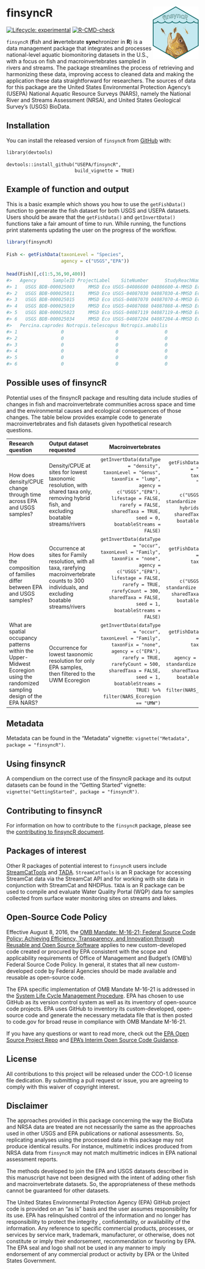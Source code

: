 
<!-- README.md is generated from README.Rmd. Please edit that file -->

# finsyncR <a href="https://didactic-carnival-mz54op5.pages.github.io/"><img src="man/figures/logo.png" align="right" height="138" /></a>

<!-- badges: start -->

[![Lifecycle:
experimental](https://img.shields.io/badge/lifecycle-stable-green.svg)](https://lifecycle.r-lib.org/articles/stages.html#stable)
[![R-CMD-check](https://github.com/USEPA/finsyncR/actions/workflows/R-CMD-check.yaml/badge.svg)](https://github.com/USEPA/finsyncR/actions/workflows/R-CMD-check.yaml)
<!-- badges: end -->

`finsyncR` (**f**ish and **in**vertebrate **sync**hronizer in **R**) is
a data management package that integrates and processes national-level
aquatic biomonitoring datasets in the U.S., with a focus on fish and
macroinvertebrates sampled in rivers and streams. The package
streamlines the process of retrieving and harmonizing these data,
improving access to cleaned data and making the application these data
straightforward for researchers. The sources of data for this package
are the United States Environmental Protection Agency’s (USEPA) National
Aquatic Resource Surveys (NARS), namely the National River and Streams
Assessment (NRSA), and United States Geological Survey’s (USGS) BioData.

## Installation

You can install the released version of `finsyncR` from
[GitHub](https://github.com/USEPA/finsyncR) with:

    library(devtools)

    devtools::install_github("USEPA/finsyncR",
                             build_vignette = TRUE)

## Example of function and output

This is a basic example which shows you how to use the `getFishData()`
function to generate the fish dataset for both USGS and USEPA datasets.
Users should be aware that the `getFishData()` and `getInvertData()`
functions take a fair amount of time to run. While running, the
functions print statements updating the user on the progress of the
workflow.

``` r
library(finsyncR)

Fish <- getFishData(taxonLevel = "Species",
                    agency = c("USGS","EPA"))

head(Fish)[,c(1:5,36,90,400)]
#>   Agency      SampleID ProjectLabel    SiteNumber      StudyReachName
#> 1   USGS BDB-000025003     MMSD Eco USGS-04086600 04086600-A-MMSD Eco
#> 2   USGS BDB-000025011     MMSD Eco USGS-04087030 04087030-A-MMSD Eco
#> 3   USGS BDB-000025015     MMSD Eco USGS-04087070 04087070-A-MMSD Eco
#> 4   USGS BDB-000025019     MMSD Eco USGS-04087088 04087088-A-MMSD Eco
#> 5   USGS BDB-000025023     MMSD Eco USGS-04087119 04087119-A-MMSD Eco
#> 6   USGS BDB-000025034     MMSD Eco USGS-04087204 04087204-A-MMSD Eco
#>   Percina.caprodes Notropis.telescopus Notropis.amabilis
#> 1                0                   0                 0
#> 2                0                   0                 0
#> 3                0                   0                 0
#> 4                0                   0                 0
#> 5                0                   0                 0
#> 6                0                   0                 0
```

## Possible uses of finsyncR

Potential uses of the finsyncR package and resulting data include
studies of changes in fish and macroinvertebrate communities across
space and time and the environmental causes and ecological consequences
of those changes. The table below provides example code to generate
macroinvertebrates and fish datasets given hypothetical research
questions.

| Research question                                                                                                            | Output dataset requested                                                                                                                               |                                                                                                                                                                                                                                                                         Macroinvertebrates |                                                                                                                                                                                                                        Fish |
|:--------------------------------------------------------------------------------------------------------------------------|:----------------------------------------------------------------------------------------------------------------------------------------------------|-------------------------------------------------------------------------------------------------------------------------------------------------------------------------------------------------------------------------------------------------------------------------------------------:|----------------------------------------------------------------------------------------------------------------------------------------------------------------------------------------------------------------------------:|
| How does density/CPUE change through time across EPA and USGS samples?                                                       | Density/CPUE at sites for lowest taxonomic resolution, with shared taxa only, removing hybrid fish, and excluding boatable streams/rivers              |                                  `getInvertData(dataType = "density",` <br> `taxonLevel = "Genus",` <br> `taxonFix = "lump",` <br> `agency = c("USGS","EPA"),` <br> `lifestage = FALSE,` <br> `rarefy = FALSE,` <br> `sharedTaxa = TRUE,` <br> `seed = 0,` <br> `boatableStreams = FALSE)` |          `getFishData(dataType = "density",` <br> `taxonLevel = "Species",` <br> `agency = c("USGS","EPA"),` <br> `standardize = "CPUE",` <br> `hybrids = FALSE,` <br> `sharedTaxa = TRUE,` <br> `boatableStreams = FALSE)` |
| How does the composition of families differ between EPA and USGS samples?                                                    | Occurrence at sites for Family resolution, with all taxa, rarefying macroinvertebrate counts to 300 individuals, and excluding boatable streams/rivers |          `getInvertData(dataType = "occur",` <br> `taxonLevel = "Family",` <br> `taxonFix = "none",` <br> `agency = c("USGS","EPA"),` <br> `lifestage = FALSE,` <br> `rarefy = TRUE,`<br> `rarefyCount = 300,` <br> `sharedTaxa = FALSE,` <br> `seed = 1,` <br> `boatableStreams = FALSE)` |                                    `getFishData(dataType = "occur",` <br> `taxonLevel = "Family",` <br> `agency = c("USGS","EPA"),` <br> `standardize = "none",` <br> `sharedTaxa = FALSE,` <br> `boatableStreams = FALSE)` |
| What are spatial occupancy patterns within the Upper-Midwest Ecoregion using the randomized sampling design of the EPA NARS? | Occurrence for lowest taxonomic resolution for only EPA samples, then filtered to the UWM Ecoregion                                                    | `getInvertData(dataType = "occur",` <br> `taxonLevel = "Family",` <br> `taxonFix = "none",` <br> `agency = c("EPA"),` <br> `rarefy = TRUE,`<br> `rarefyCount = 500,` <br> `sharedTaxa = FALSE,` <br> `seed = 1,` <br> `boatableStreams = TRUE) %>%` <br> `filter(NARS_Ecoregion == "UMW")` | `getFishData(dataType = "occur",` <br> `taxonLevel = "Family",` <br> `agency = c("EPA"),` <br> `standardize = "none",` <br> `sharedTaxa = FALSE,` <br> `boatableStreams = TRUE) %>%` <br> `filter(NARS_Ecoregion == "UMW")` |

## Metadata

Metadata can be found in the “Metadata” vignette:
`vignette("Metadata", package = "finsyncR")`.

## Using finsyncR

A compendium on the correct use of the finsyncR package and its output
datasets can be found in the “Getting Started” vignette:
`vignette("GettingStarted", package = "finsyncR")`.

## Contributing to finsyncR

For information on how to contribute to the `finsyncR` package, please
see the [contributing to finsyncR
document](https://github.com/USEPA/finsyncR/blob/main/CONTRIBUTING.md).

## Packages of interest

Other R packages of potential interest to `finsyncR` users include
[StreamCatTools](https://github.com/USEPA/StreamCatTools/) and
[TADA](https://github.com/USEPA/tada). `StreamCatTools` is an R package
for accessing StreamCat data via the StreamCat API and for working with
site data in conjunction with StreamCat and NHDPlus. `TADA` is an R
package can be used to compile and evaluate Water Quality Portal (WQP)
data for samples collected from surface water monitoring sites on
streams and lakes.

## Open-Source Code Policy

Effective August 8, 2016, the [OMB Mandate: M-16-21; Federal Source Code
Policy: Achieving Efficiency, Transparency, and Innovation through
Reusable and Open Source
Software](https://obamawhitehouse.archives.gov/sites/default/files/omb/memoranda/2016/m_16_21.pdf)
applies to new custom-developed code created or procured by EPA
consistent with the scope and applicability requirements of Office of
Management and Budget’s (OMB’s) Federal Source Code Policy. In general,
it states that all new custom-developed code by Federal Agencies should
be made available and reusable as open-source code.

The EPA specific implementation of OMB Mandate M-16-21 is addressed in
the [System Life Cycle Management
Procedure](https://www.epa.gov/irmpoli8/policy-procedures-and-guidance-system-life-cycle-management-slcm).
EPA has chosen to use GitHub as its version control system as well as
its inventory of open-source code projects. EPA uses GitHub to inventory
its custom-developed, open-source code and generate the necessary
metadata file that is then posted to code.gov for broad reuse in
compliance with OMB Mandate M-16-21.

If you have any questions or want to read more, check out the [EPA Open
Source Project Repo](https://github.com/USEPA/open-source-projects) and
[EPA’s Interim Open Source Code
Guidance](https://www.epa.gov/developers/open-source-software-and-epa-code-repository-requirements).

## License

All contributions to this project will be released under the CCO-1.0
license file dedication. By submitting a pull request or issue, you are
agreeing to comply with this waiver of copyright interest.

## Disclaimer

The approaches provided in this package concerning the way the BioData
and NRSA data are treated are not necessarily the same as the approaches
used in other USGS and EPA publications or national assessments. So,
replicating analyses using the processed data in this package may not
produce identical results. For instance, multimetric indices produced
from NRSA data from `finsyncR` may not match multimetric indices in EPA
national assessment reports.

The methods developed to join the EPA and USGS datasets described in
this manuscript have not been designed with the intent of adding other
fish and macroinvertebrate datasets. So, the appropriateness of these
methods cannot be guaranteed for other datasets.

The United States Environmental Protection Agency (EPA) GitHub project
code is provided on an “as is” basis and the user assumes responsibility
for its use. EPA has relinquished control of the information and no
longer has responsibility to protect the integrity , confidentiality, or
availability of the information. Any reference to specific commercial
products, processes, or services by service mark, trademark,
manufacturer, or otherwise, does not constitute or imply their
endorsement, recommendation or favoring by EPA. The EPA seal and logo
shall not be used in any manner to imply endorsement of any commercial
product or activity by EPA or the United States Government.
